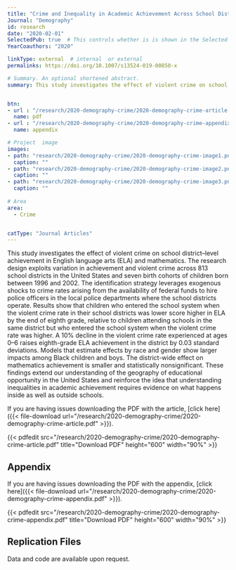 ```yaml
---
title: "Crime and Inequality in Academic Achievement Across School Districts in the United States"
Journal: "Demography"  
id: research
date: "2020-02-01"
SelectedPub: true  # This controls whether is is shown in the Selected Publications section of the home page
YearCoauthors: "2020"

linkType: external  # internal  or external
permalinks: https://doi.org/10.1007/s13524-019-00850-x

# Summary. An optional shortened abstract.
summary: This study investigates the effect of violent crime on school district–level achievement in English language arts (ELA) and mathematics. The research design exploits variation in achievement and violent crime across 813 school districts in the United States and seven birth cohorts of children born between 1996 and 2002. The identification strategy leverages exogenous shocks to crime rates arising from the availability of federal funds to hire police officers in the local police departments where the school districts operate. Results show that children who entered the school system when the violent crime rate in their school districts was lower score higher in ELA by the end of eighth grade, relative to children attending schools in the same district but who entered the school system when the violent crime rate was higher. A 10% decline in the violent crime rate experienced at ages 0–6 raises eighth-grade ELA achievement in the district by 0.03 standard deviations. Models that estimate effects by race and gender show larger impacts among Black children and boys. The district-wide effect on mathematics achievement is smaller and statistically nonsignificant. These findings extend our understanding of the geography of educational opportunity in the United States and reinforce the idea that understanding inequalities in academic achievement requires evidence on what happens inside as well as outside schools.


btn: 
- url : "/research/2020-demography-crime/2020-demography-crime-article.pdf" 
  name: pdf
- url : "/research/2020-demography-crime/2020-demography-crime-appendix.pdf" 
  name: appendix

# Project  image 
images:
- path: "research/2020-demography-crime/2020-demography-crime-image1.png"
  caption: ""
- path: "research/2020-demography-crime/2020-demography-crime-image2.png"
  caption: ""  
- path: "research/2020-demography-crime/2020-demography-crime-image3.png"
  caption: ""
  
# Area
area: 
  - Crime


catType: "Journal Articles"
---
```


This study investigates the effect of violent crime on school district–level achievement in English language arts (ELA) and mathematics. The research design exploits variation in achievement and violent crime across 813 school districts in the United States and seven birth cohorts of children born between 1996 and 2002. The identification strategy leverages exogenous shocks to crime rates arising from the availability of federal funds to hire police officers in the local police departments where the school districts operate. Results show that children who entered the school system when the violent crime rate in their school districts was lower score higher in ELA by the end of eighth grade, relative to children attending schools in the same district but who entered the school system when the violent crime rate was higher. A 10% decline in the violent crime rate experienced at ages 0–6 raises eighth-grade ELA achievement in the district by 0.03 standard deviations. Models that estimate effects by race and gender show larger impacts among Black children and boys. The district-wide effect on mathematics achievement is smaller and statistically nonsignificant. These findings extend our understanding of the geography of educational opportunity in the United States and reinforce the idea that understanding inequalities in academic achievement requires evidence on what happens inside as well as outside schools.


If you are having issues downloading the PDF with the article, [click here]({{< file-download url="/research/2020-demography-crime/2020-demography-crime-article.pdf" >}}).

{{< pdfedit src="/research/2020-demography-crime/2020-demography-crime-article.pdf" title="Download PDF" height="600" width="90%" >}}

## Appendix

If you are having issues downloading the PDF with the appendix, [click here]({{< file-download url="/research/2020-demography-crime/2020-demography-crime-appendix.pdf" >}}).

{{< pdfedit src="/research/2020-demography-crime/2020-demography-crime-appendix.pdf" title="Download PDF" height="600" width="90%" >}}

## Replication Files

Data and code are available upon request.

